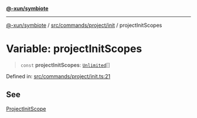 [**@-xun/symbiote**](../../../../../README.md)

***

[@-xun/symbiote](../../../../../README.md) / [src/commands/project/init](../README.md) / projectInitScopes

# Variable: projectInitScopes

> `const` **projectInitScopes**: [`Unlimited`](../../../../configure/enumerations/UnlimitedGlobalScope.md#unlimited)[]

Defined in: [src/commands/project/init.ts:21](https://github.com/Xunnamius/symbiote/blob/15958ef64db3e6bbd3a724cff425dee47b08713b/src/commands/project/init.ts#L21)

## See

[ProjectInitScope](../../../../configure/enumerations/UnlimitedGlobalScope.md)

